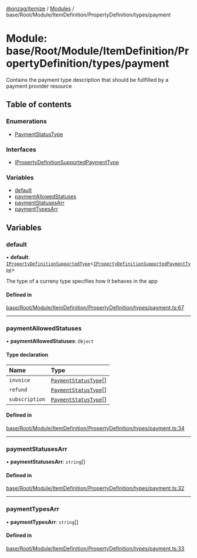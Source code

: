 [@onzag/itemize](../README.md) / [Modules](../modules.md) / base/Root/Module/ItemDefinition/PropertyDefinition/types/payment

# Module: base/Root/Module/ItemDefinition/PropertyDefinition/types/payment

Contains the payment type description that should be fullfilled
by a payment provider resource

## Table of contents

### Enumerations

- [PaymentStatusType](../enums/base_Root_Module_ItemDefinition_PropertyDefinition_types_payment.PaymentStatusType.md)

### Interfaces

- [IPropertyDefinitionSupportedPaymentType](../interfaces/base_Root_Module_ItemDefinition_PropertyDefinition_types_payment.IPropertyDefinitionSupportedPaymentType.md)

### Variables

- [default](base_Root_Module_ItemDefinition_PropertyDefinition_types_payment.md#default)
- [paymentAllowedStatuses](base_Root_Module_ItemDefinition_PropertyDefinition_types_payment.md#paymentallowedstatuses)
- [paymentStatusesArr](base_Root_Module_ItemDefinition_PropertyDefinition_types_payment.md#paymentstatusesarr)
- [paymentTypesArr](base_Root_Module_ItemDefinition_PropertyDefinition_types_payment.md#paymenttypesarr)

## Variables

### default

• **default**: [`IPropertyDefinitionSupportedType`](../interfaces/base_Root_Module_ItemDefinition_PropertyDefinition_types.IPropertyDefinitionSupportedType.md)<[`IPropertyDefinitionSupportedPaymentType`](../interfaces/base_Root_Module_ItemDefinition_PropertyDefinition_types_payment.IPropertyDefinitionSupportedPaymentType.md)\>

The type of a curreny type specifies how it behaves in the app

#### Defined in

[base/Root/Module/ItemDefinition/PropertyDefinition/types/payment.ts:67](https://github.com/onzag/itemize/blob/f2db74a5/base/Root/Module/ItemDefinition/PropertyDefinition/types/payment.ts#L67)

___

### paymentAllowedStatuses

• **paymentAllowedStatuses**: `Object`

#### Type declaration

| Name | Type |
| :------ | :------ |
| `invoice` | [`PaymentStatusType`](../enums/base_Root_Module_ItemDefinition_PropertyDefinition_types_payment.PaymentStatusType.md)[] |
| `refund` | [`PaymentStatusType`](../enums/base_Root_Module_ItemDefinition_PropertyDefinition_types_payment.PaymentStatusType.md)[] |
| `subscription` | [`PaymentStatusType`](../enums/base_Root_Module_ItemDefinition_PropertyDefinition_types_payment.PaymentStatusType.md)[] |

#### Defined in

[base/Root/Module/ItemDefinition/PropertyDefinition/types/payment.ts:34](https://github.com/onzag/itemize/blob/f2db74a5/base/Root/Module/ItemDefinition/PropertyDefinition/types/payment.ts#L34)

___

### paymentStatusesArr

• **paymentStatusesArr**: `string`[]

#### Defined in

[base/Root/Module/ItemDefinition/PropertyDefinition/types/payment.ts:32](https://github.com/onzag/itemize/blob/f2db74a5/base/Root/Module/ItemDefinition/PropertyDefinition/types/payment.ts#L32)

___

### paymentTypesArr

• **paymentTypesArr**: `string`[]

#### Defined in

[base/Root/Module/ItemDefinition/PropertyDefinition/types/payment.ts:33](https://github.com/onzag/itemize/blob/f2db74a5/base/Root/Module/ItemDefinition/PropertyDefinition/types/payment.ts#L33)
